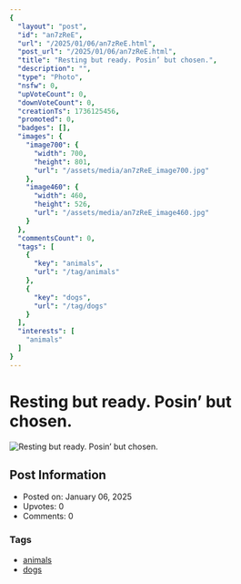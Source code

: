 ```yaml
---
{
  "layout": "post",
  "id": "an7zReE",
  "url": "/2025/01/06/an7zReE.html",
  "post_url": "/2025/01/06/an7zReE.html",
  "title": "Resting but ready. Posin’ but chosen.",
  "description": "",
  "type": "Photo",
  "nsfw": 0,
  "upVoteCount": 0,
  "downVoteCount": 0,
  "creationTs": 1736125456,
  "promoted": 0,
  "badges": [],
  "images": {
    "image700": {
      "width": 700,
      "height": 801,
      "url": "/assets/media/an7zReE_image700.jpg"
    },
    "image460": {
      "width": 460,
      "height": 526,
      "url": "/assets/media/an7zReE_image460.jpg"
    }
  },
  "commentsCount": 0,
  "tags": [
    {
      "key": "animals",
      "url": "/tag/animals"
    },
    {
      "key": "dogs",
      "url": "/tag/dogs"
    }
  ],
  "interests": [
    "animals"
  ]
}
---
```


# Resting but ready. Posin’ but chosen.

![Resting but ready. Posin’ but chosen.](/assets/media/an7zReE_image700.jpg)

## Post Information

- Posted on: January 06, 2025
- Upvotes: 0
- Comments: 0

### Tags

- [animals](/tag/animals)
- [dogs](/tag/dogs)
